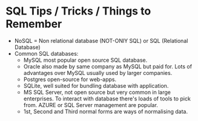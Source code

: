 SQL Tips / Tricks / Things to Remember
========

- NoSQL = Non relational database (NOT-ONlY SQL) or SQL (Relational Database)
- Common SQL databases:
  - MySQL most popular open source SQL database.
  - Oracle also made by same company as MySQL but paid for. Lots of advantages over MySQL usually used by larger companies.
  - Postgres open-source for web-apps.
  - SQLite, well suited for bundling database with application.
  - MS SQL Server, not open source but very common in large enterprises. To interact with database there's loads of tools to pick from. AZURE or SQL Server management are popular.
  - 1st, Second and Third normal forms are ways of normalising data.
  